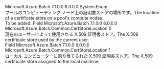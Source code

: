 <Type Name="CertStoreLocation" FullName="Microsoft.Azure.Batch.Common.CertStoreLocation">
  <TypeSignature Language="C#" Value="public enum CertStoreLocation" />
  <TypeSignature Language="ILAsm" Value=".class public auto ansi sealed CertStoreLocation extends System.Enum" />
  <TypeSignature Language="DocId" Value="T:Microsoft.Azure.Batch.Common.CertStoreLocation" />
  <TypeSignature Language="VB.NET" Value="Public Enum CertStoreLocation" />
  <TypeSignature Language="F#" Value="type CertStoreLocation = " />
  <AssemblyInfo>
    <AssemblyName>Microsoft.Azure.Batch</AssemblyName>
    <AssemblyVersion>7.1.0.0</AssemblyVersion>
    <AssemblyVersion>8.0.0.0</AssemblyVersion>
  </AssemblyInfo>
  <Base>
    <BaseTypeName>System.Enum</BaseTypeName>
  </Base>
  <Docs>
    <summary>
            <span data-ttu-id="36370-101">プールのコンピューティング ノード上の証明書ストアの場所です。</span><span class="sxs-lookup"><span data-stu-id="36370-101">The location of a certificate store on a pool's compute nodes.</span></span>
            </summary>
    <remarks>To be added.</remarks>
  </Docs>
  <Members>
    <Member MemberName="CurrentUser">
      <MemberSignature Language="C#" Value="CurrentUser" />
      <MemberSignature Language="ILAsm" Value=".field public static literal valuetype Microsoft.Azure.Batch.Common.CertStoreLocation CurrentUser = int32(0)" />
      <MemberSignature Language="DocId" Value="F:Microsoft.Azure.Batch.Common.CertStoreLocation.CurrentUser" />
      <MemberSignature Language="VB.NET" Value="CurrentUser" />
      <MemberSignature Language="F#" Value="CurrentUser = 0" Usage="Microsoft.Azure.Batch.Common.CertStoreLocation.CurrentUser" />
      <MemberType>Field</MemberType>
      <AssemblyInfo>
        <AssemblyName>Microsoft.Azure.Batch</AssemblyName>
        <AssemblyVersion>7.1.0.0</AssemblyVersion>
        <AssemblyVersion>8.0.0.0</AssemblyVersion>
      </AssemblyInfo>
      <ReturnValue>
        <ReturnType>Microsoft.Azure.Batch.Common.CertStoreLocation</ReturnType>
      </ReturnValue>
      <MemberValue>0</MemberValue>
      <Docs>
        <summary>
            <span data-ttu-id="36370-102">現在のユーザーによって使用される X.509 証明書ストア。</span><span class="sxs-lookup"><span data-stu-id="36370-102">The X.509 certificate store used by the current user.</span></span>
            </summary>
      </Docs>
    </Member>
    <Member MemberName="LocalMachine">
      <MemberSignature Language="C#" Value="LocalMachine" />
      <MemberSignature Language="ILAsm" Value=".field public static literal valuetype Microsoft.Azure.Batch.Common.CertStoreLocation LocalMachine = int32(1)" />
      <MemberSignature Language="DocId" Value="F:Microsoft.Azure.Batch.Common.CertStoreLocation.LocalMachine" />
      <MemberSignature Language="VB.NET" Value="LocalMachine" />
      <MemberSignature Language="F#" Value="LocalMachine = 1" Usage="Microsoft.Azure.Batch.Common.CertStoreLocation.LocalMachine" />
      <MemberType>Field</MemberType>
      <AssemblyInfo>
        <AssemblyName>Microsoft.Azure.Batch</AssemblyName>
        <AssemblyVersion>7.1.0.0</AssemblyVersion>
        <AssemblyVersion>8.0.0.0</AssemblyVersion>
      </AssemblyInfo>
      <ReturnValue>
        <ReturnType>Microsoft.Azure.Batch.Common.CertStoreLocation</ReturnType>
      </ReturnValue>
      <MemberValue>1</MemberValue>
      <Docs>
        <summary>
            <span data-ttu-id="36370-103">ローカル コンピューターに割り当てられた X.509 証明書ストア。</span><span class="sxs-lookup"><span data-stu-id="36370-103">The X.509 certificate store assigned to the local machine.</span></span>
            </summary>
      </Docs>
    </Member>
  </Members>
</Type>